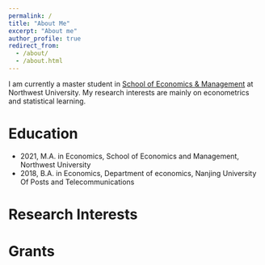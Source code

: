 ```yaml
---
permalink: /
title: "About Me"
excerpt: "About me"
author_profile: true
redirect_from: 
  - /about/
  - /about.html
---
```




I am currently a master student in [School of Economics & Management](http://https://ems.nwu.edu.cn/) at Northwest University.  My research interests are mainly on econometrics and statistical learning. 


# Education

- 2021, M.A. in Economics, School of Economics and Management, Northwest University
- 2018, B.A. in Economics, Department of economics, Nanjing University Of Posts and Telecommunications

# Research Interests



# Grants



